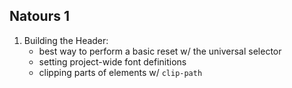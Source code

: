 ## Natours 1

1. Building the Header:
    - best way to perform a basic reset w/ the universal selector
    - setting project-wide font definitions
    - clipping parts of elements w/ `clip-path`

    